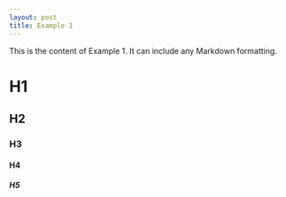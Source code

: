```yaml
---
layout: post
title: Example 1
---
```

This is the content of Example 1. It can include any Markdown formatting.

# H1
## H2
### H3
#### H4
##### H5
